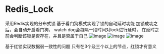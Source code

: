 # Redis_Lock
采用Redis实现的分布式锁
 基于看门狗模式实现了锁的自动延时功能
 加锁成功之后，会自动开启看门狗， watch dog会每隔一段时间对lock进行延时， 在延时之前会判断该锁是否存在，并且是否属于自己
 ![image](https://github.com/pule1234/Redis_Lock/assets/112395669/3c4b9060-0117-43c9-baa0-c593bd911e2b)
 ![image](https://github.com/pule1234/Redis_Lock/assets/112395669/24078089-7bac-4307-82d4-247969a952b3)
![image](https://github.com/pule1234/Redis_Lock/assets/112395669/926b02e0-2259-4626-9b08-51c11fc0f9ff)

基于红锁实现数据弱一致性的问题
只有在3个及三个以上的节点，红锁才有意义



